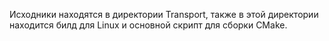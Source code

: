 Исходники находятся в директории Transport, также в этой директории находится билд для Linux и основной скрипт для сборки CMake.
